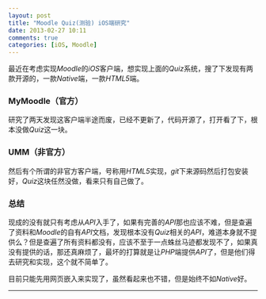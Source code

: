 ```yaml
---
layout: post
title: "Moodle Quiz(测验) iOS端研究"
date: 2013-02-27 10:11
comments: true
categories: [iOS, Moodle] 
---
```

最近在考虑实现*Moodle*的*iOS*客户端，想实现上面的*Quiz*系统，搜了下发现有两款开源的，一款*Native*端，一款*HTML5*端。

### MyMoodle（官方）
研究了两天发现这客户端半途而废，已经不更新了，代码开源了，打开看了下，根本没做*Quiz*这一块。   
### UMM（非官方）
然后有个所谓的非官方客户端，号称用*HTML5*实现，*git*下来源码然后打包安装好，*Quiz*这块任然没做，看来只有自己做了。   

### 总结
现成的没有就只有考虑从*API*入手了，如果有完善的*API*那也应该不难，但是查遍了资料和*Moodle*的自有*API*文档，发现根本没有*Quiz*相关的*API*，难道本身就不提供么？但是查遍了所有资料都没有，应该不至于一点蛛丝马迹都发现不了，如果真没有提供的话，那还真麻烦了，最坏的打算就是让*PHP*端提供*API*了，但是他们得去研究和实现，这个就不简单了。

目前只能先用网页嵌入来实现了，虽然看起来也不错，但是始终不如*Native*好。

---
